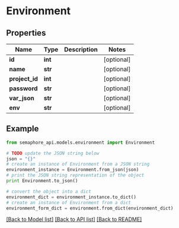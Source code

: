 # Environment


## Properties
Name | Type | Description | Notes
------------ | ------------- | ------------- | -------------
**id** | **int** |  | [optional] 
**name** | **str** |  | [optional] 
**project_id** | **int** |  | [optional] 
**password** | **str** |  | [optional] 
**var_json** | **str** |  | [optional] 
**env** | **str** |  | [optional] 

## Example

```python
from semaphore_api.models.environment import Environment

# TODO update the JSON string below
json = "{}"
# create an instance of Environment from a JSON string
environment_instance = Environment.from_json(json)
# print the JSON string representation of the object
print Environment.to_json()

# convert the object into a dict
environment_dict = environment_instance.to_dict()
# create an instance of Environment from a dict
environment_form_dict = environment.from_dict(environment_dict)
```
[[Back to Model list]](../README.md#documentation-for-models) [[Back to API list]](../README.md#documentation-for-api-endpoints) [[Back to README]](../README.md)


